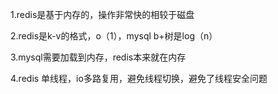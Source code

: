 1.redis是基于内存的，操作非常快的相较于磁盘

2.redis是k-v的格式，o（1），mysql b+树是log（n）

3.mysql需要加载到内存，redis本来就在内存

4.redis 单线程，io多路复用，避免线程切换，避免了线程安全问题